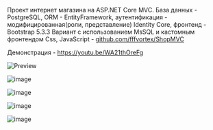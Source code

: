 Проект интернет магазина на ASP.NET Core MVC. База данных - PostgreSQL, ORM - EntityFramework, аутентификация - модифицированная(роли, представление) Identity Core, фронтенд - Bootstrap 5.3.3
Вариант с использованием MsSQL и кастомным фронтендом Css, JavaScript - [github.com/fffvortex/ShopMVC](https://github.com/fffvortex/ShopMVC)

Демонстрация - https://youtu.be/WA21thOreFg

![Preview](https://github.com/user-attachments/assets/42aec171-9e3c-413c-897e-2387dee567ab)

![image](https://github.com/user-attachments/assets/9e28c3e5-21fb-4f3c-93b6-3bdd5a4abcd5)

![image](https://github.com/user-attachments/assets/07759346-b1e8-4d42-8de0-f2abe8083616)

![image](https://github.com/user-attachments/assets/a23e21a4-0038-4d5c-ac43-f26c5f921d0a)

![image](https://github.com/user-attachments/assets/011c14d6-3870-4ce8-88d8-0746d2e67d0f)
